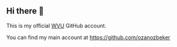## Hi there 👋

This is my official [WVU](https://wvu.edu) GitHub account.

You can find my main account at <https://github.com/ozanozbeker>
